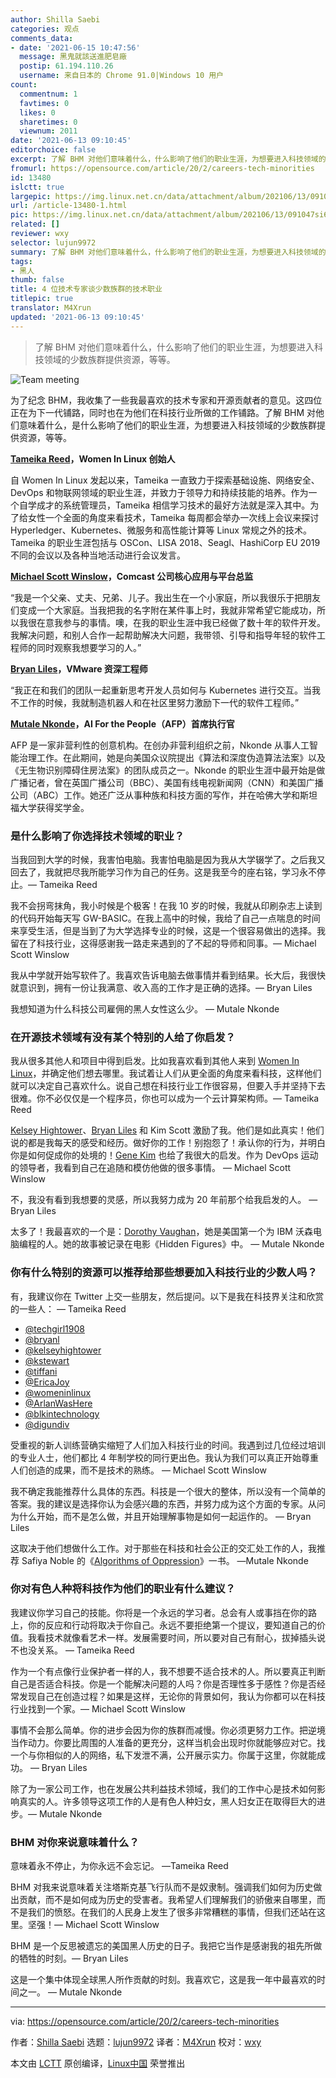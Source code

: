 ```yaml
---
author: Shilla Saebi
categories: 观点
comments_data:
- date: '2021-06-15 10:47:56'
  message: 黑鬼就該送進肥皂廠
  postip: 61.194.110.26
  username: 来自日本的 Chrome 91.0|Windows 10 用户
count:
  commentnum: 1
  favtimes: 0
  likes: 0
  sharetimes: 0
  viewnum: 2011
date: '2021-06-13 09:10:45'
editorchoice: false
excerpt: 了解 BHM 对他们意味着什么，什么影响了他们的职业生涯，为想要进入科技领域的少数族群提供资源，等等。
fromurl: https://opensource.com/article/20/2/careers-tech-minorities
id: 13480
islctt: true
largepic: https://img.linux.net.cn/data/attachment/album/202106/13/091047si6wt07pnpbi4np4.png
url: /article-13480-1.html
pic: https://img.linux.net.cn/data/attachment/album/202106/13/091047si6wt07pnpbi4np4.png.thumb.jpg
related: []
reviewer: wxy
selector: lujun9972
summary: 了解 BHM 对他们意味着什么，什么影响了他们的职业生涯，为想要进入科技领域的少数族群提供资源，等等。
tags:
- 黑人
thumb: false
title: 4 位技术专家谈少数族群的技术职业
titlepic: true
translator: M4Xrun
updated: '2021-06-13 09:10:45'
---
```



> 
> 了解 BHM 对他们意味着什么，什么影响了他们的职业生涯，为想要进入科技领域的少数族群提供资源，等等。
> 
> 
> 


![Team meeting](https://img.linux.net.cn/data/attachment/album/202106/13/091047si6wt07pnpbi4np4.png "Team meeting")


为了纪念 BHM，我收集了一些我最喜欢的技术专家和开源贡献者的意见。这四位正在为下一代铺路，同时也在为他们在科技行业所做的工作铺路。了解 BHM 对他们意味着什么，是什么影响了他们的职业生涯，为想要进入科技领域的少数族群提供资源，等等。


**[Tameika Reed](https://www.linkedin.com/in/tameika-reed-1a7290128/)，Women In Linux 创始人**


自 Women In Linux 发起以来，Tameika 一直致力于探索基础设施、网络安全、DevOps 和物联网领域的职业生涯，并致力于领导力和持续技能的培养。作为一个自学成才的系统管理员，Tameika 相信学习技术的最好方法就是深入其中。为了给女性一个全面的角度来看技术，Tameika 每周都会举办一次线上会议来探讨 Hyperledger、Kubernetes、微服务和高性能计算等 Linux 常规之外的技术。Tameika 的职业生涯包括与 OSCon、LISA 2018、Seagl、HashiCorp EU 2019 不同的会议以及各种当地活动进行会议发言。


**[Michael Scott Winslow](https://twitter.com/michaelswinslow)，Comcast 公司核心应用与平台总监**


“我是一个父亲、丈夫、兄弟、儿子。我出生在一个小家庭，所以我很乐于把朋友们变成一个大家庭。当我把我的名字附在某件事上时，我就非常希望它能成功，所以我很在意我参与的事情。噢，在我的职业生涯中我已经做了数十年的软件开发。我解决问题，和别人合作一起帮助解决大问题，我带领、引导和指导年轻的软件工程师的同时观察我想要学习的人。”


**[Bryan Liles](https://twitter.com/bryanl)，VMware 资深工程师**


“我正在和我们的团队一起重新思考开发人员如何与 Kubernetes 进行交互。当我不工作的时候，我就制造机器人和在社区里努力激励下一代的软件工程师。”


**[Mutale Nkonde](https://twitter.com/mutalenkonde)，AI For the People（AFP）首席执行官**


AFP 是一家非营利性的创意机构。在创办非营利组织之前，Nkonde 从事人工智能治理工作。在此期间，她是向美国众议院提出《算法和深度伪造算法法案》以及《无生物识别障碍住房法案》的团队成员之一。Nkonde 的职业生涯中最开始是做广播记者，曾在英国广播公司（BBC）、美国有线电视新闻网（CNN）和美国广播公司（ABC）工作。她还广泛从事种族和科技方面的写作，并在哈佛大学和斯坦福大学获得奖学金。


### 是什么影响了你选择技术领域的职业？


当我回到大学的时候，我害怕电脑。我害怕电脑是因为我从大学辍学了。之后我又回去了，我就把尽我所能学习作为自己的任务。这是我至今的座右铭，学习永不停止。— Tameika Reed


我不会拐弯抹角，我小时候是个极客！在我 10 岁的时候，我就从印刷杂志上读到的代码开始每天写 GW-BASIC。在我上高中的时候，我给了自己一点喘息的时间来享受生活，但是当到了为大学选择专业的时候，这是一个很容易做出的选择。我留在了科技行业，这得感谢我一路走来遇到的了不起的导师和同事。— Michael Scott Winslow


我从中学就开始写软件了。我喜欢告诉电脑去做事情并看到结果。长大后，我很快就意识到，拥有一份让我满意、收入高的工作才是正确的选择。— Bryan Liles


我想知道为什么科技公司雇佣的黑人女性这么少。 — Mutale Nkonde


### 在开源技术领域有没有某个特别的人给了你启发？


我从很多其他人和项目中得到启发。比如我喜欢看到其他人来到 [Women In Linux](https://twitter.com/WomenInLinux)，并确定他们想去哪里。我试着让人们从更全面的角度来看科技，这样他们就可以决定自己喜欢什么。说自己想在科技行业工作很容易，但要入手并坚持下去很难。你不必仅仅是一个程序员，你也可以成为一个云计算架构师。— Tameika Reed


[Kelsey Hightower](https://twitter.com/kelseyhightower)、[Bryan Liles](https://twitter.com/bryanl) 和 Kim Scott 激励了我。他们是如此真实！他们说的都是我每天的感受和经历。做好你的工作！别抱怨了！承认你的行为，并明白你是如何促成你的处境的！[Gene Kim](https://twitter.com/RealGeneKim) 也给了我很大的启发。作为 DevOps 运动的领导者，我看到自己在追随和模仿他做的很多事情。 — Michael Scott Winslow


不，我没有看到我想要的灵感，所以我努力成为 20 年前那个给我启发的人。 — Bryan Liles


太多了！我最喜欢的一个是：[Dorothy Vaughan](https://en.wikipedia.org/wiki/Dorothy_Vaughan)，她是美国第一个为 IBM 沃森电脑编程的人。她的故事被记录在电影《Hidden Figures》中。 — Mutale Nkonde


### 你有什么特别的资源可以推荐给那些想要加入科技行业的少数人吗？


有，我建议你在 Twitter 上交一些朋友，然后提问。以下是我在科技界关注和欣赏的一些人： — Tameika Reed


* [@techgirl1908](https://twitter.com/techgirl1908)
* [@bryanl](https://twitter.com/bryanl)
* [@kelseyhightower](https://twitter.com/kelseyhightower)
* [@kstewart](https://twitter.com/kstewart)
* [@tiffani](https://twitter.com/tiffani)
* [@EricaJoy](https://twitter.com/EricaJoy)
* [@womeninlinux](https://twitter.com/WomenInLinux)
* [@ArlanWasHere](https://twitter.com/ArlanWasHere)
* [@blkintechnology](https://twitter.com/blkintechnology)
* [@digundiv](https://twitter.com/digundiv)


受重视的新人训练营确实缩短了人们加入科技行业的时间。我遇到过几位经过培训的专业人士，他们都比 4 年制学校的同行更出色。我认为我们可以真正开始尊重人们创造的成果，而不是技术的熟练。 — Michael Scott Winslow


我不确定我能推荐什么具体的东西。科技是一个很大的整体，所以没有一个简单的答案。我的建议是选择你认为会感兴趣的东西，并努力成为这个方面的专家。从问为什么开始，而不是怎么做，并且开始理解事物是如何一起运作的。 — Bryan Liles


这取决于他们想做什么工作。对于那些在科技和社会公正的交汇处工作的人，我推荐 Safiya Noble 的《[Algorithms of Oppression](http://algorithmsofoppression.com/)》一书。 —Mutale Nkonde


### 你对有色人种将科技作为他们的职业有什么建议？


我建议你学习自己的技能。你将是一个永远的学习者。总会有人或事挡在你的路上，你的反应和行动将取决于你自己。永远不要拒绝第一个提议，要知道自己的价值。我看技术就像看艺术一样。发展需要时间，所以要对自己有耐心，拔掉插头说不也没关系。 — Tameika Reed


作为一个有点像行业保护者一样的人，我不想要不适合技术的人。所以要真正判断自己是否适合科技。你是一个能解决问题的人吗？你是否理性多于感性？你是否经常发现自己在创造过程？如果是这样，无论你的背景如何，我认为你都可以在科技行业找到一个家。— Michael Scott Winslow


事情不会那么简单。你的进步会因为你的族群而减慢。你必须更努力工作。把逆境当作动力。你要比周围的人准备的更充分，这样当机会出现时你就能够应对它。找一个与你相似的人的网络，私下发泄不满，公开展示实力。你属于这里，你就能成功。 — Bryan Liles


除了为一家公司工作，也在发展公共利益技术领域，我们的工作中心是技术如何影响真实的人。许多领导这项工作的人是有色人种妇女，黑人妇女正在取得巨大的进步。— Mutale Nkonde


### BHM 对你来说意味着什么？


意味着永不停止，为你永远不会忘记。 —Tameika Reed


BHM 对我来说意味着关注塔斯克基飞行队而不是奴隶制。强调我们如何为历史做出贡献，而不是如何成为历史的受害者。我希望人们理解我们的骄傲来自哪里，而不是我们的愤怒。在我们的人民身上发生了很多非常糟糕的事情，但我们还站在这里。坚强！— Michael Scott Winslow


BHM 是一个反思被遗忘的美国黑人历史的日子。我把它当作是感谢我的祖先所做的牺牲的时刻。— Bryan Liles


这是一个集中体现全球黑人所作贡献的时刻。我喜欢它，这是我一年中最喜欢的时间之一。 — Mutale Nkonde




---


via: <https://opensource.com/article/20/2/careers-tech-minorities>


作者：[Shilla Saebi](https://opensource.com/users/shillasaebi) 选题：[lujun9972](https://github.com/lujun9972) 译者：[M4Xrun](https://github.com/M4Xrun) 校对：[wxy](https://github.com/wxy)


本文由 [LCTT](https://github.com/LCTT/TranslateProject) 原创编译，[Linux中国](https://linux.cn/) 荣誉推出